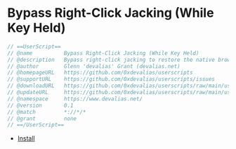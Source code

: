 # Bypass Right-Click Jacking (While Key Held)

```javascript
// ==UserScript==
// @name          Bypass Right-Click Jacking (While Key Held)
// @description   Bypass right-click jacking to restore the native browser context menu. While holding a modifier key (default: Alt), right-click to temporarily override site scripts that hijack the menu.
// @author        Glenn 'devalias' Grant (devalias.net)
// @homepageURL   https://github.com/0xdevalias/userscripts
// @supportURL    https://github.com/0xdevalias/userscripts/issues
// @downloadURL   https://github.com/0xdevalias/userscripts/raw/main/userscripts/bypass-right-click-jacking-while-key-held/bypass-right-click-jacking-while-key-held.user.js
// @updateURL     https://github.com/0xdevalias/userscripts/raw/main/userscripts/bypass-right-click-jacking-while-key-held/bypass-right-click-jacking-while-key-held.user.js
// @namespace     https://www.devalias.net/
// @version       0.1
// @match         *://*/*
// @grant         none
// ==/UserScript==
```

- [Install](https://github.com/0xdevalias/userscripts/raw/main/userscripts/bypass-right-click-jacking-while-key-held/bypass-right-click-jacking-while-key-held.user.js)
